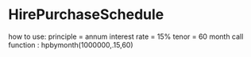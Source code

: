 # HirePurchaseSchedule

how to use:
principle = 
annum interest rate = 15%
tenor = 60 month
call function : hpbymonth(1000000,.15,60)
